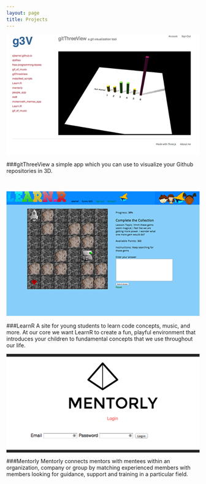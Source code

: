 ```yaml
---
layout: page
title: Projects
---
```


[![gitThreeView](https://raw.githubusercontent.com/ajkamel/ajkamel.github.io/master/public/gitthreeview600px.png)](http://gitthreeview.herokuapp.com)

###gitThreeView
a simple app which you can use to visualize your Github repositories in 3D.

<br>

[![LearnR](https://raw.githubusercontent.com/ajkamel/ajkamel.github.io/master/public/learnur600px.png)](http://learnur.herokuapp.com)
<br>

###LearnR
A site for young students to learn code concepts, music, and more. At our core we want LearnR to create a fun, playful environment that introduces your children to fundamental concepts that we use throughout our life.
<br>

[![Mentorly](https://raw.githubusercontent.com/ajkamel/ajkamel.github.io/master/public/mentorly600px.png)](http://mentorly.herokuapp.com)
###Mentorly
Mentorly connects mentors with mentees within an organization, company or group by matching experienced members with members looking for guidance, support and training in a particular field.
